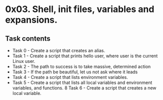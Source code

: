 # 0x03. Shell, init files, variables and expansions.
## Task contents
* Task 0 - Create a script that creates an alias.
* Task 1 - Create a script that prints hello user, where user is the current Linux user.
* Task 2 - The path to success is to take massive, determined action
* Task 3 - If the path be beautiful, let us not ask where it leads
* Task 4 - Create a script that lists environment variables.
* Task 5 - Create a script that lists all local variables and environment variables, and functions.
8 Task 6 - Create a script that creates a new local variable.